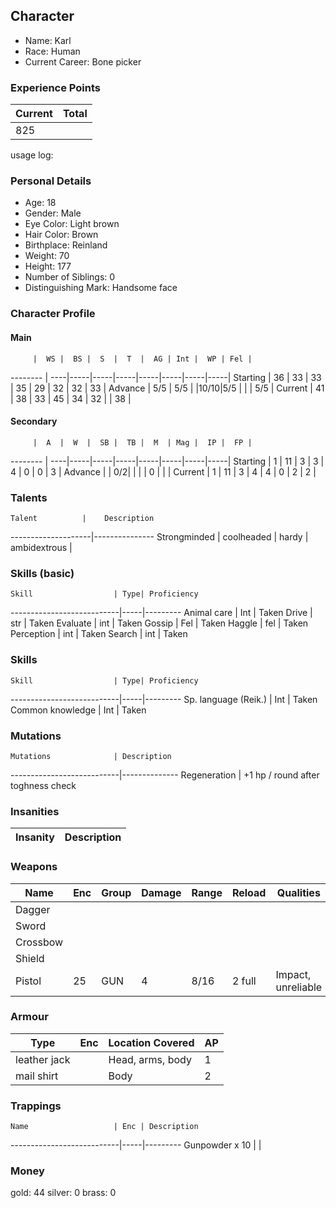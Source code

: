 ## Character
- Name: Karl
- Race: Human
- Current Career: Bone picker

### Experience Points
Current | Total
--------|------
 825    | 

usage log:

### Personal Details
- Age: 18
- Gender: Male
- Eye Color: Light brown
- Hair Color: Brown
- Birthplace: Reinland
- Weight: 70
- Height: 177
- Number of Siblings: 0
- Distinguishing Mark: Handsome face 

### Character Profile

#### Main
         |  WS |  BS |  S  |  T  |  AG | Int |  WP | Fel |
-------- | ----|-----|-----|-----|-----|-----|-----|-----|
Starting |  36 |  33 |  33 |  35 |  29 |  32 |  32 |  33 |
Advance  | 5/5 | 5/5 |     |10/10|5/5  |     |     | 5/5 |
Current  |  41 |  38 |  33 |  45 |  34 |  32 |     |  38 |

#### Secondary
         |  A  |  W  |  SB |  TB |  M  | Mag |  IP |  FP |
-------- | ----|-----|-----|-----|-----|-----|-----|-----|
Starting |  1  |  11 |  3  |  3  |  4  |  0  |  0  |  3  |
Advance  |     |  0/2|     |     |     |  0  |     |     |
Current  |  1  |  11 |  3  |  4  |  4  |  0  |  2  |  2  |
  
### Talents
    Talent          |    Description
--------------------|---------------
Strongminded        |
coolheaded          |
hardy               |
ambidextrous        |

### Skills (basic)
    Skill                  | Type| Proficiency
---------------------------|-----|---------
Animal care                | Int | Taken
Drive                      | str | Taken
Evaluate                   | int | Taken
Gossip                     | Fel | Taken
Haggle                     | fel | Taken
Perception                 | int | Taken
Search                     | int | Taken


### Skills
    Skill                  | Type| Proficiency
---------------------------|-----|---------
Sp. language (Reik.)       | Int | Taken
Common knowledge           | Int | Taken


### Mutations
    Mutations              | Description
---------------------------|--------------
Regeneration		   | +1 hp / round after toghness check

### Insanities
   Insanity                | Description
---------------------------|--------------

### Weapons
   Name  | Enc | Group | Damage | Range | Reload | Qualities
-------- |-----|-------|--------|-------|--------|----------
Dagger   |     |       |        |       |        |
Sword    |     |       |        |       |        |
Crossbow |     |       |        |       |        |
Shield   |     |       |        |       |        |
Pistol   | 25  |  GUN  |   4    | 8/16  |2 full  | Impact, unreliable
  
### Armour
   Type      | Enc | Location Covered | AP |
-------------|-----|------------------|----|
leather jack |     | Head, arms, body | 1  |
mail shirt   |     | Body             | 2  |

### Trappings
    Name                   | Enc | Description
---------------------------|-----|---------
Gunpowder x 10	           |     |

### Money
gold: 44
silver: 0
brass: 0
